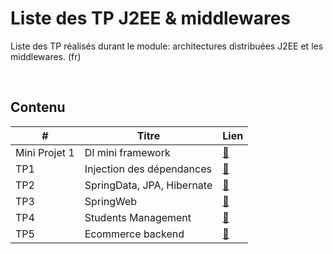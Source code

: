 
# Liste des TP J2EE & middlewares

Liste des TP réalisés durant le module: architectures distribuées J2EE et les middlewares. (fr)

<br>

## Contenu

| #             | Titre                      | Lien                                                                                              |
|---------------|----------------------------|---------------------------------------------------------------------------------------------------|
| Mini Projet 1 | DI mini framework          | [:link:](https://github.com/ubmagh/ayoub_maghdaoui-JEE/tree/main/MiniProjet1-DI "MiniProjet1-DI") |
| TP1           | Injection des dépendances  | [:link:](https://github.com/ubmagh/ayoub_maghdaoui-JEE/tree/main/TP1 "Injection des dépendances") |
| TP2           | SpringData, JPA, Hibernate | [:link:](https://github.com/ubmagh/ayoub_maghdaoui-JEE/tree/main/TP2 "SpringData")                |
| TP3           | SpringWeb                  | [:link:](https://github.com/ubmagh/ayoub_maghdaoui-JEE/tree/main/TP3 "SpringWeb")                 |
| TP4           | Students Management        | [:link:](https://github.com/ubmagh/spring-students-management "Spring")                           |
| TP5           | Ecommerce backend          | [:link:](https://github.com/ubmagh/ayoub_maghdaoui-JEE/tree/main/ecom "Ecom")                     |
